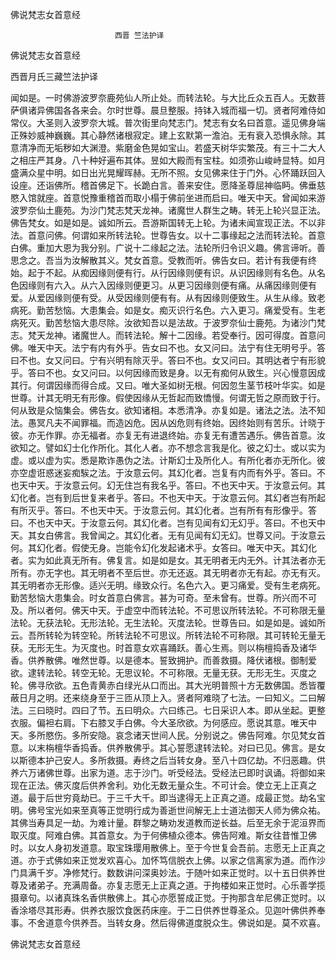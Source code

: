   佛说梵志女首意经  

                        　　西晋 竺法护译  

佛说梵志女首意经  

西晋月氏三藏竺法护译  

闻如是。一时佛游波罗奈鹿苑仙人所止处。而转法轮。与大比丘众五百人。无数菩萨俱诸异佛国各各来会。尔时世尊。晨旦整服。持钵入城而福一切。贤者阿难侍如常仪。大圣则入波罗奈大城。普次街里向梵志门。梵志有女名曰首意。遥见佛身端正殊妙威神巍巍。其心静然诸根寂定。建上玄默第一澹泊。无有衰入恐惧永除。其意清净而无垢秽如大渊澄。紫磨金色晃如宝山。若盛天树华实繁茂。有三十二大人之相庄严其身。八十种好遍布其体。昱如大殿而有宝柱。如须弥山峻峙显特。如月盛满众星中明。如日出光晃耀晖赫。无所不照。女见佛来住于门外。心怀踊跃回入设座。还诣佛所。稽首佛足下。长跪白言。善来安住。愿降圣尊屈神临眄。佛垂慈愍入馆就座。首意悦豫重稽首而取小榻于佛前坐进而启曰。唯天中天。曾闻如来游波罗奈仙土鹿苑。为沙门梵志梵天龙神。诸魔世人群生之畴。转无上轮兴显正法。佛告梵女。如是如是。诚如所云。吾游斯国转无上轮。为诸未闻宣现正法。不以非法。首意问佛。何谓如来所转法轮。世尊告女。以十二事缘起之法而转法轮。首意白佛。重加大恩为我分别。广说十二缘起之法。法轮所归令识义趣。佛言谛听。善思念之。吾当为汝解散其义。梵女首意。受教而听。佛告女曰。若计有我便有终始。起于不起。从痴因缘则便有行。从行因缘则便有识。从识因缘则有名色。从名色因缘则有六入。从六入因缘则便更习。从更习因缘则便有痛。从痛因缘则便有爱。从爱因缘则便有受。从受因缘则便有有。从有因缘则便致生。从生从缘。致老病死。勤苦愁恼。大患集会。如是女。痴灭识行名色。六入更习。痛爱受有。生老病死灭。勤苦愁恼大患尽除。汝欲知吾以是法故。于波罗奈仙士鹿苑。为诸沙门梵志。梵天龙神。诸魔世人。而转法轮。解十二因缘。若受奉行。因可得度。首意问佛。唯天中天。法宁有内有外乎。告女曰不也。女又问曰。法宁有住无明号乎。答曰不也。女又问曰。宁有兴明有除灭乎。答曰不也。女又问曰。其明达者宁有形貌乎。答曰不也。女又问曰。以何因缘而致是身。以无有痴何从致生。兴心慢意因成其行。何谓因缘而得合成。又曰。唯大圣如树无根。何因忽生茎节枝叶华实。如是世尊。计其无明无有形像。假使因缘从无哲起而致憍慢。何谓无哲之原而致于行。何从致是众恼集会。佛告女。欲知诸相。本悉清净。亦复如是。诸法之法。法不知法。愚冥凡夫不闻罪福。而造凶危。因从凶危则有终始。因终始则有苦乐。计晓于彼。亦无作罪。亦无福者。亦复无有进退终始。亦复无有遭苦遇乐。佛告首意。汝欲知之。譬如幻士化作所化。其化人者。亦不想念言我是化。彼之幻士。或以实为虚。或以虚为实。悉是欺诈愚伪之法。计斯幻士及所化人。有所化者亦无所化。彼亦空虚诳惑迷妄痴騃之法。于汝意云何。其幻化者。岂复有内而有外乎。答曰。不也天中天。于汝意云何。幻无住岂有我名乎。答曰。不也天中天。于汝意云何。其幻化者。岂有到后世复来者乎。答曰。不也天中天。于汝意云何。其幻者岂有所起有所灭乎。答曰。不也天中天。于汝意云何。其幻化者。岂有所有有形像乎。答曰。不也天中天。于汝意云何。其幻化者。岂有见闻有幻无幻乎。答曰。不也天中天。其女白佛言。我曾闻之。其幻化者。无有见闻有幻无幻。世尊又问。于汝意云何。其幻化者。假使无身。岂能令幻化发起诸术乎。女答曰。唯天中天。其幻化者。实为如此真无所有。佛复言。如是如是女。其无明者无内无外。计其法者亦无所有。亦无字也。其无明者不至后世。亦无还返。其无明者亦无有起。亦无有灭。其无明者亦无形像。适兴无明。缘致众行。名色六入。更习痛爱。受有生老病死。勤苦愁恼大患集会。时女首意白佛言。甚为可奇。至未曾有。世尊。所兴而不可及。所以者何。佛天中天。于虚空中而转法轮。不可思议所转法轮。不可称限无量法轮。无获法轮。无形法轮。无生法轮。灭度法轮。世尊告曰。如是如是。诚如所云。吾所转轮为转空轮。所转法轮不可思议。所转法轮不可称限。其可转轮无量无获。无形无生。为灭度也。时首意女欢喜踊跃。善心生焉。则以栴檀捣香及诸华香。供养散佛。唯然世尊。以是德本。誓致拥护。而善救摄。降伏诸根。御制爱欲。逮转法轮。转空无轮。无思议轮。不可称限。无量无获。无形无生。灭度之轮。佛寻欣欲。五色青黄赤白绿光从口而出。其大光明普照十方无数佛国。悉皆覆蔽日月之明。还来绕身至于三匝从顶上入。贤者阿难晓了七法。一曰知义。二曰解法。三曰晓时。四曰了节。五曰明众。六曰练己。七日采识人本。即从坐起。更整衣服。偏袒右肩。下右膝叉手白佛。今大圣欣欲。为何感应。愿说其意。唯天中天。多所愍伤。多所安隐。哀念诸天世间人民。分别说之。佛告阿难。尔见梵女首意。以末栴檀华香捣香。供养散佛乎。其心誓愿逮转法轮。对曰已见。佛言。是女以斯德本护己安人。多所救摄。寿终之后当转女身。至八十四亿劫。不归恶趣。供养六万诸佛世尊。出家为道。志于沙门。听受经法。受经法已即时讽诵。将御如来现在正法。佛灭度后供养舍利。劝化无数无量众生。不可计会。使立无上正真之道。最于后世穷竟劫已。于三千大千。即当逮得无上正真之道。成最正觉。劫名宝明。佛号宝光如来至真等正觉明行成为善逝世间解无上士道法御天人师为佛众祐。其佛当寿具足一劫。为难计量。群黎之畴劝发道教而逆长益。后至无余于泥洹界而取灭度。阿难白佛。其首意女。为于何佛植众德本。佛告阿难。斯女往昔惟卫佛时。以女人身初发道意。取宝珠璎用散佛上。至于今世复会吾前。志愿无上正真之道。亦于式佛如来正觉发欢喜心。加怀笃信脱衣上佛。以家之信离家为道。而作沙门具满千岁。净修梵行。数数讲问深奥妙法。于随叶如来正觉时。以十五日供养世尊及诸弟子。充满周备。亦复志愿无上正真之道。于拘楼如来正觉时。心乐善学揽摄章句。以诸真珠名香供散佛上。其心亦愿誓成正觉。于拘那含牟尼佛正觉时。以香涂塔尽其形寿。供养衣服饮食医药床座。于二日供养世尊圣众。见迦叶佛供养奉事。不舍道意今供养吾。当转女身。然后得佛道度脱众生。佛说如是。莫不欢喜。  

佛说梵志女首意经  
